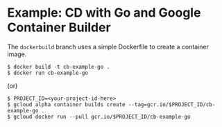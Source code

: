 # Example: CD with Go and Google Container Builder

The `dockerbuild` branch uses a simple Dockerfile to create a
container image.

    $ docker build -t cb-example-go .
	$ docker run cb-example-go

(or)

    $ PROJECT_ID=<your-project-id-here>
    $ gcloud alpha container builds create --tag=gcr.io/$PROJECT_ID/cb-example-go .
	$ gcloud docker run --pull gcr.io/$PROJECT_ID/cb-example-go
